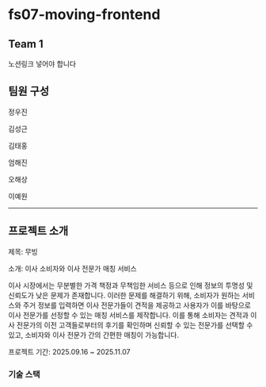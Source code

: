 # fs07-moving-frontend

## Team 1

노션링크 넣어야 합니다

## 팀원 구성

정우진

김성근

김태홍

엄해진

오해상

이예원

---

## 프로젝트 소개

제목: 무빙

소개: 이사 소비자와 이사 전문가 매칭 서비스

이사 시장에서는 무분별한 가격 책정과 무책임한 서비스 등으로 인해 정보의 투명성 및 신뢰도가 낮은 문제가 존재합니다. 이러한 문제를 해결하기 위해, 소비자가 원하는 서비스와 주거 정보를 입력하면 이사 전문가들이 견적을 제공하고 사용자가 이를 바탕으로 이사 전문가를 선정할 수 있는 매칭 서비스를 제작합니다. 이를 통해 소비자는 견적과 이사 전문가의 이전 고객들로부터의 후기를 확인하며 신뢰할 수 있는 전문가를 선택할 수 있고, 소비자와 이사 전문가 간의 간편한 매칭이 가능합니다.

프로젝트 기간: 2025.09.16 ~ 2025.11.07

### 기술 스택

